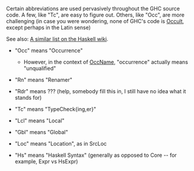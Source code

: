 
Certain abbreviations are used pervasively throughout the GHC source code.  A few, like "Tc", are easy to figure out.  Others, like "Occ", are more challenging (in case you were wondering, none of GHC's code is [
Occult](http://en.wikipedia.org/wiki/Occult), except perhaps in the Latin sense)



See also: [
A similar list on the Haskell wiki](http://www.haskell.org/haskellwiki/GHC/List_of_abbreviations).


- "Occ" means "Occurrence"

  - However, in the context of [
    OccName](http://hackage.haskell.org/trac/ghc/wiki/Commentary/Compiler/RdrNameType#TheOccNametype), "occurrence" actually means "unqualified"

- "Rn" means "Renamer"

- "Rdr" means ??? (help, somebody fill this in, I still have no idea what it stands for)

- "Tc" means "TypeCheck{ing,er}"

- "Lcl" means "Local"

- "Gbl" means "Global"

- "Loc" means "Location", as in SrcLoc

- "Hs" means "Haskell Syntax" (generally as opposed to Core -- for example, Expr vs HsExpr)
